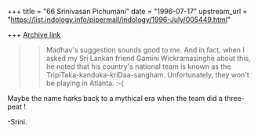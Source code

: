 +++
title = "66 Srinivasan Pichumani"
date = "1996-07-17"
upstream_url = "https://list.indology.info/pipermail/indology/1996-July/005449.html"

+++
[Archive link](https://list.indology.info/pipermail/indology/1996-July/005449.html)

>>Madhav's suggestion sounds good to me. And in fact,
>>when I asked my Sri Lankan friend Gamini Wickramasinghe
>>about this, he noted that his country's national team
>>is known as the TripiTaka-kanduka-kriDaa-sangham.
>>Unfortunately, they won't be playing in Atlanta.  :-(

Maybe the name harks back to a mythical era when the
team did a three-peat !

-Srini.




